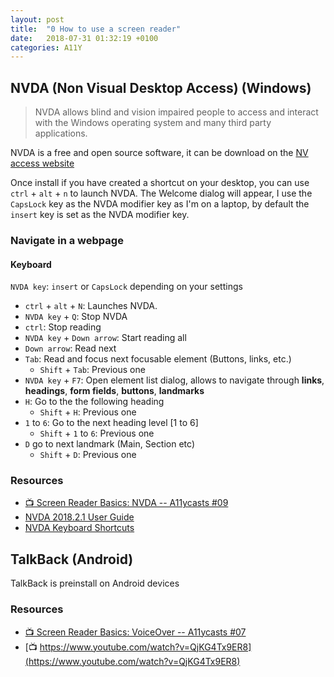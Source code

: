 ```yaml
---
layout: post
title:  "0 How to use a screen reader"
date:   2018-07-31 01:32:19 +0100
categories: A11Y
---
```


## NVDA (Non Visual Desktop Access) (Windows)

> NVDA allows blind and vision impaired people to access and interact with the Windows operating system and many third party applications.

NVDA is a free and open source software, it can be download on the [NV access website](https://www.nvaccess.org/download/) 

Once install if you have created a shortcut on your desktop, you can use `ctrl` + `alt` + `n` to launch NVDA. The Welcome dialog will appear, I use the `CapsLock` key as the NVDA modifier key as I'm on a laptop, by default the `insert` key is set as the NVDA modifier key.

### Navigate in a webpage

#### Keyboard

`NVDA key`: `insert` or `CapsLock` depending on your settings

- `ctrl` + `alt` + `N`: Launches NVDA.
- `NVDA key` + `Q`: Stop NVDA
- `ctrl`: Stop reading
- `NVDA key` + `Down arrow`: Start reading all
- `Down arrow`: Read next
- `Tab`: Read and focus next focusable element (Buttons, links, etc.)
  - `Shift` + `Tab`: Previous one
- `NVDA key` + `F7`: Open element list dialog, allows to navigate through **links**, **headings**, **form fields**, **buttons**, **landmarks**
- `H`: Go to the the following heading
  - `Shift` + `H`: Previous one
- `1` to `6`: Go to the next heading level [1 to 6]
  - `Shift` + `1` to `6`: Previous one
- `D` go to next landmark (Main, Section etc)
  - `Shift` + `D`: Previous one

### Resources 

- [📺 Screen Reader Basics: NVDA -- A11ycasts #09](https://www.youtube.com/watch?v=Jao3s_CwdRU)
- [NVDA 2018.2.1 User Guide](https://www.nvaccess.org/files/nvda/documentation/userGuide.html?)
- [NVDA Keyboard Shortcuts](https://dequeuniversity.com/screenreaders/nvda-keyboard-shortcuts)

## TalkBack (Android)

TalkBack is preinstall on Android devices

### Resources 

- [📺 Screen Reader Basics: VoiceOver -- A11ycasts #07](https://www.youtube.com/watch?v=5R-6WvAihms)
- [📺 https://www.youtube.com/watch?v=QjKG4Tx9ER8](https://www.youtube.com/watch?v=QjKG4Tx9ER8)